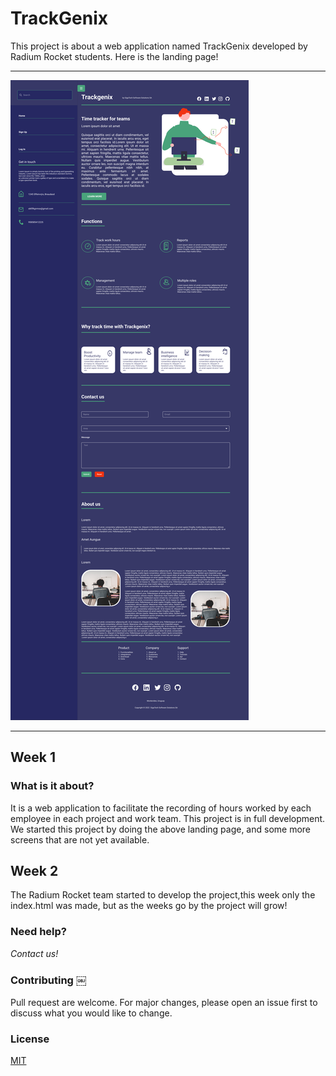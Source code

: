 # TrackGenix

This project is about a web application named TrackGenix developed by 
Radium Rocket students.
Here is the landing page!
______________________________________
![alt text](./week-02/img/Landing-Desktop-SideBar.png)
______________________________________
## Week 1

### What is it about?
It is a web application to facilitate the recording of hours worked by each employee in each project and work team.
This project is in full development. We started this project by doing the above landing page, and some more screens that are not yet available.


## Week 2

The Radium Rocket team started to develop the project,this week only the index.html was made, but as the weeks go by the project will grow!

### Need help?
*Contact us!*

### Contributing ￼

Pull request are welcome. For major changes, please open an issue first to discuss what you would like to change.

### License
[MIT](https://choosealicense.com/license/mit/)

